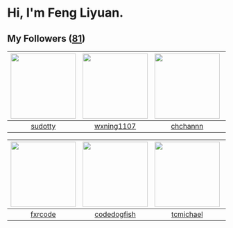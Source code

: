 # Hi, I'm Feng Liyuan.

## My Followers ([81](https://github.com/SunRunAway?tab=followers))

| <img src="https://avatars1.githubusercontent.com/u/4898483?v=4" width="150" height="150" /> | <img src="https://avatars0.githubusercontent.com/u/42286315?v=4" width="150" height="150" /> | <img src="https://avatars3.githubusercontent.com/u/4281540?v=4" width="150" height="150" /> | <img src="https://avatars1.githubusercontent.com/u/1204301?v=4" width="150" height="150" /> |
| :-----------------------------------------------------------------------------------------: | :------------------------------------------------------------------------------------------: | :-----------------------------------------------------------------------------------------: | :-----------------------------------------------------------------------------------------: |
|                            [sudotty](https://github.com/sudotty)                            |                          [wxning1107](https://github.com/wxning1107)                         |                           [chchannn](https://github.com/chchannn)                           |                            [longbai](https://github.com/longbai)                            |

| <img src="https://avatars3.githubusercontent.com/u/13307594?v=4" width="150" height="150" /> | <img src="https://avatars2.githubusercontent.com/u/6002026?v=4" width="150" height="150" /> | <img src="https://avatars3.githubusercontent.com/u/1506474?v=4" width="150" height="150" /> | <img src="https://avatars1.githubusercontent.com/u/829039?v=4" width="150" height="150" /> |
| :------------------------------------------------------------------------------------------: | :-----------------------------------------------------------------------------------------: | :-----------------------------------------------------------------------------------------: | :----------------------------------------------------------------------------------------: |
|                             [fxrcode](https://github.com/fxrcode)                            |                        [codedogfish](https://github.com/codedogfish)                        |                          [tcmichael](https://github.com/tcmichael)                          |                           [flyer103](https://github.com/flyer103)                          |